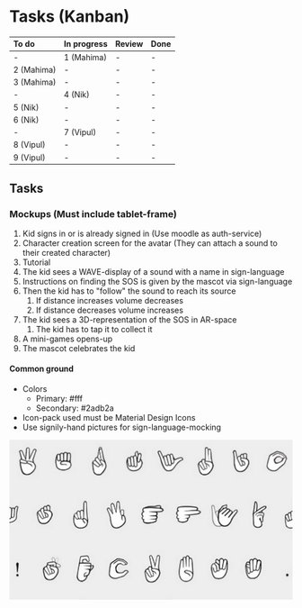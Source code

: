 # Tasks (Kanban)

| To do      | In progress | Review | Done |
| :--------- | :---------- | :----- | :--- |
| -          | 1 (Mahima)  | -      | -    |
| 2 (Mahima) | -           | -      | -    |
| 3 (Mahima) | -           | -      | -    |
| -          | 4 (Nik)     | -      | -    |
| 5 (Nik)    | -           | -      | -    |
| 6 (Nik)    | -           | -      | -    |
| -          | 7 (Vipul)   | -      | -    |
| 8 (Vipul)  | -           | -      | -    |
| 9 (Vipul)  | -           | -      | -    |

## Tasks

### Mockups (Must include tablet-frame)

1. Kid signs in or is already signed in (Use moodle as auth-service)
2. Character creation screen for the avatar (They can attach a sound to their created character)
3. Tutorial
4. The kid sees a WAVE-display of a sound with a name in sign-language
5. Instructions on finding the SOS is given by the mascot via sign-language
6. Then the kid has to "follow" the sound to reach its source
   1. If distance increases volume decreases
   2. If distance decreases volume increases
7. The kid sees a 3D-representation of the SOS in AR-space
   1. The kid has to tap it to collect it
8. A mini-games opens-up
9. The mascot celebrates the kid

#### Common ground

- Colors
  - Primary: #fff
  - Secondary: #2adb2a
- Icon-pack used must be Material Design Icons
- Use signily-hand pictures for sign-language-mocking

![Sign-language-assets](./img/sign-lanuage.jpg)